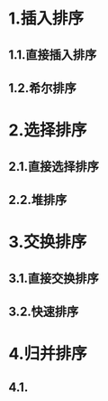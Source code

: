 # 1.插入排序

## 1.1.直接插入排序



## 1.2.希尔排序

# 2.选择排序

## 2.1.直接选择排序



## 2.2.堆排序

# 3.交换排序

## 3.1.直接交换排序



## 3.2.快速排序

# 4.归并排序

## 4.1.